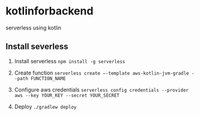 # kotlinforbackend
serverless using kotlin 

## Install severless

1. Install serverless
 ```npm install -g serverless```

2. Create function
 ```serverless create —-template aws-kotlin-jvm-gradle --path FUNCTION_NAME```

3. Configure  aws credentials
 ```serverless config credentials --provider aws --key YOUR_KEY --secret YOUR_SECRET ```

4. Deploy
```./gradlew deploy ```

